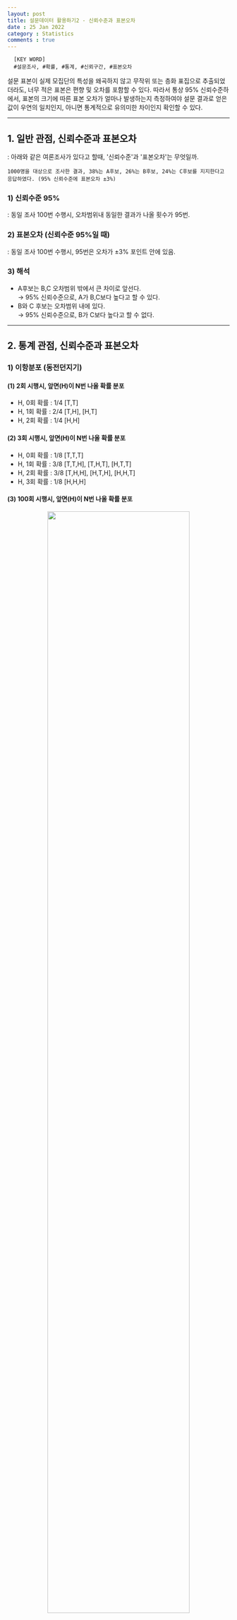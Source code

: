 ```yaml
---
layout: post
title: 설문데이터 활용하기2 - 신뢰수준과 표본오차
date : 25 Jan 2022
category : Statistics
comments : true
---
```


```
  [KEY WORD]
  #설문조사, #확률, #통계, #신뢰구간, #표본오차
```

 설문 표본이 실제 모집단의 특성을 왜곡하지 않고 무작위 또는 층화 표집으로 추출되었더라도, 너무 적은 표본은 편향 및 오차를 포함할 수 있다.
 따라서 통상 95% 신뢰수준하에서, 표본의 크기에 따른 표본 오차가 얼마나 발생하는지 측정하여야 설문 결과로 얻은 값이 우연의 일치인지, 아니면 통계적으로 유의미한 차이인지 확인할 수 있다.

------------------
## 1. 일반 관점, 신뢰수준과 표본오차
: 아래와 같은 여론조사가 있다고 할때, '신뢰수준'과 '표본오차'는 무엇일까.
```
1000명을 대상으로 조사한 결과, 38%는 A후보, 26%는 B후보, 24%는 C후보를 지지한다고 응답하였다. (95% 신뢰수준에 표본오차 ±3%)
```

### 1) 신뢰수준 95%
 : 동일 조사 100번 수행시, 오차범위내 동일한 결과가 나올 횟수가 95번.

### 2) 표본오차 (신뢰수준 95%일 때)
 : 동일 조사 100번 수행시, 95번은 오차가 ±3% 포인트 안에 있음.

### 3) 해석
 - A후보는 B,C 오차범위 밖에서 큰 차이로 앞선다.  
    → 95% 신뢰수준으로, A가 B,C보다 높다고 할 수 있다.
 - B와 C 후보는 오차범위 내에 있다.  
    → 95% 신뢰수준으로, B가 C보다 높다고 할 수 없다.


------------------

## 2. 통계 관점, 신뢰수준과 표본오차
### 1) 이항분포 (동전던지기)
#### (1) 2회 시행시, 앞면(H)이 N번 나올 확률 분포
  - H, 0회 확률 : 1/4 [T,T]
  - H, 1회 확률 : 2/4 [T,H], [H,T]
  - H, 2회 확률 : 1/4 [H,H]

#### (2) 3회 시행시, 앞면(H)이 N번 나올 확률 분포
  - H, 0회 확률 : 1/8 [T,T,T]
  - H, 1회 확률 : 3/8 [T,T,H], [T,H,T], [H,T,T]
  - H, 2회 확률 : 3/8 [T,H,H], [H,T,H], [H,H,T]
  - H, 3회 확률 : 1/8 [H,H,H]

#### (3) 100회 시행시, 앞면(H)이 N번 나올 확률 분포
<center>
<img src = '/assets/statistics/220126_confidence_error/confidence_error_1.png' width = '80%'>  
</center>

  - 100번 던질 때, 앞면이 49~51회 나올 확률 : 23.6% (7.8% + 8% + 7.8%)
  - 100번 던질 때, 앞면이 40~60회 나올 확률 : 95.4%
 무려 95%의 확률이 가운데 20회의 경우에 발생한다...!?!? 정규분포의 형태를 띄어감!
 <center>

 "이항분포의 정규근사"
 시행 횟수가 많을수록 그리고 확률이 1/2에 가까울 수록,
  이항분포는 정규분포에 가까워진다.
</center>

### 2) 정규분포
 : 앞서 동전던지기를 통해, 이항분포가 정규분포를 띄고 있음을 보았다. 따라서 정규분포의 특징을 정리하면 아래와 같다.
  - 평균이 가장 볼록하고, 평균에서 멀어질 수록 높이가 낮아지는 분포
  - 평균($\mu$) & 표준편차($\sigma$)에 따라 모양이 변함
 <center>
 <img src = '/assets/statistics/220126_confidence_error/confidence_error_2.png' width = '80%'>  
 </center>

### 3) "표준"정규분포
 : 위 정규분포는 평균과 표준편차에 따라서, 모두 모양이 제각각이다보니, 특정 확률(ex.95%)를 규정하려면 정규분포마다 서로 다른 표준편차값이 설정될 것이다.
 → 때문에 정규분포에서 평균을 빼고, 표준편차로 나눠 ($Z$ = $(X - \mu)\over\sigma$) 평균이 0이고, 표준편차가 1인 '표준'정규분포로 변환하여 규격화해보자.
  - 평균($\mu$) : 0
  - 표준편차($\sigma$) : 1

 <center>
 <img src = '/assets/statistics/220126_confidence_error/confidence_error_3.png' width = '60%'>  
 </center>



### 4) 신뢰구간(confidence_interval)
: 이렇게 '표준정규분포'를 얻었고, 우리는 대략 2표준편차, 정확히는 $\pm$1.96$\sigma$ 안에 전체 사례의 95%가 포함됨을 앞서 동전사례를 통해 알고 있습니다.
따라서 95% 신뢰구간이라하면 +1.96$\sigma$ ~ +1.96$\sigma$로 표현 하며, 오차범위 & 표본오차라고도 부릅니다.


### 5) 신뢰수준(confidence_level)
: 그렇다면 '신뢰수준'의 의미는 무엇일까.
  - 평균이 0, 표준편차가 1인 (표준)정규분포를 따르는 모집단이 있을 때,
  - 샘플(표본) 50개를 뽑고, 이 샘플의 평균과 표준편차를 계산하면,
  - 각 샘플의 신뢰구간 100개 가운데, 95개(95%)는 샘플의 신뢰구간안에 모집단의 평균(0)이 위치할 것이라는 것.(물론 정확히 95%는 아니겠지만 95%에 수렴)
  - 즉, 신뢰수준 95%는 100번 조사했을 때, 95번은 모집단의 값을 예측할 수 있지만, 5번 정도는 틀릴 수 있다는 뜻이 됩니다.


### 6) 샘플(표본)로 모집단 유추하기
: 앞서 신뢰수준을 이야기할 때, 우리는 모집단의 평균(모평균)이 0이라고 가정했기에, 표본 95개의 신뢰구간안에 모평균이 위치함을 알 수 있었습니다. 그러나 현실 및 여론조사에서 모집단의 평균을 알 수 없습니다. 이럴 때는 어떻게 신뢰수준 95%를 확인 할 수 있을까요.
샘플을 활용하여, 모집단의 평균을 추정할 수 있는지 확인해 봅시다.

#### (a) 모집단
  - 모집단 : [1,2,3]
  - 모평균($\mu$) : 2
  - 모분산($\sigma^2$) : $2\over3$ = ( $(1-2)^2 + (2-2)^2 + (3-2)^2)\over3$ )
  - 모표준편차($\sigma$) : $\sqrt{2\over3}$

#### (b) 표본
: 2개의 샘플을 추출(반복추출 허용)할 때 모든 경우의 수는 아래 테이블과 같음.

|표집|표본 평균|오차(표본평균 - 모평균)|오차 제곱|
|:-:|:-:|:-:|:-:|
|[1,1]| 1 | 1  | 1  |
|[1,2]| 1.5 | 0.5  | 0.25 |
|[1,3]| 2 | 0  | 0 |
|[2,1]| 1.5 | 0.5  | 0.25 |
|[2,2]| 2 | 0 | 0 |
|[2,3]| 2.5 | -0.5  | 0.25 |
|[3,1]| 2 | 0 | 0 |
|[3,2]|2.5 | -0.5  | 0.25 |
|[3,3]| 3 | -1 | 1 |
|평균| 2 | 0 | $1\over3$ |

  - 표본 평균의 평균($\bar{X}$) : 2
  - 표본 분산($S^2$) : $1\over3$
  - 표본 표준편차 -> 표준오차($S$) : $\sqrt{1\over3}$

#### (c) 표본평균과 모집단의 관계
 : 우리는 표본평균으로부터 위와 같은 통계치들을 얻을 때, 아래와 같은 사실을 확인 할 수 있습니다.

  - <strong>표본평균의 평균은 모평균과 같다. → [$\bar{x} = \mu$] </strong>
  - <strong>표본평균의 오차 제곱의 평균 즉 분산은, 모분산을 표본의 크기로 나눈값과 같다. → [$S^2$ = $\sigma^2\over n$] </strong>
  - <strong>표본평균의 표준편차(= 표준오차) → [$S$ = $\sqrt{\sigma^2\over n}$] </strong>

<center><strong>"이는 즉, 표본의 평균과 분산을 알면, 모집단의 평균과 분산도 알 수 있다는 이야기!"</strong></center>

#### (d) 모분산을 모른다면?

  특정 관측치가 나타날 확률을 p라고 할 때,
  기댓값($E(X)$) = 관측값 x 발생확률 = "n X p"라고 표현 할 수 있습니다.
  그렇다면 다시 동전으로 돌아가
   
  - 앞면에 1, 뒷면을 0에 값으로 부여 할때,
  - 각면의 발생 확률(p) = $1\over2$
  <br>
  따라서 기댓값은 아래와 같이 쓸 수 있고,
  - 기댓값($E(X)$) = $1\over2$ = 0 $\times$ $1\over2$ + 1 $\times$ $1\over2$
  <br>
  분산은 편차의 제곱에 평균이기에, 편차의 제곱값에, 각 편차의 발생확률을 곱해준것과 같습니다.
  - 분산($\sigma^2$) = $\left( 0 - \frac{1}{2} \right)^2 \times \frac{1}{2}$ + $\left( 1 - \frac{1}{2} \right)^2 \times \left(1 - \frac{1}{2}\right)$
  <br>
  위 식을 일반화 시키면 아래와 같습니다.
  - $\begin{matrix}
     \sigma^2 &=& (1-p)^2 \times p  + (0-p)^2 \times (1-p) \\
              &=& p(1-p)   
     \end{matrix}
     $
  <br>
  앞서 표본의 표준편차(표준오차)($S$)은 아래 공식과 같았습니다.
  - $S$ = $\sqrt{\sigma^2\over n}$

  <br>
  위 표준오차의 분산($\sigma^2$)자리에, 위에서 찾은 `발생확률 p로 계산한 분산`을 대입하면 아래와 같습니다.
  - $S$ = $\sqrt{p(1-p)\over n}$

  <br>
  - 앞서 표준편




### Reference
[1] [오차범위(표본오차)란 무엇인가?](https://kuduz.tistory.com/1220)  
[2] [표준오차, 표본오차, 오차한계 개념 구분](https://m.blog.naver.com/PostView.naver?isHttpsRedirect=true&blogId=jieun0441&logNo=220908395420)  
[3] [Standard Normal Distribution, Standard Gaussian Distribution](http://www.ktword.co.kr/test/view/view.php?m_temp1=1995)  
